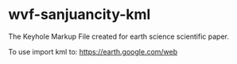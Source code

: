 # wvf-sanjuancity-kml
The Keyhole Markup File created for earth science scientific paper.

To use import kml to: https://earth.google.com/web
